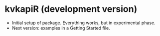 # kvkapiR (development version)

* Initial setup of package. Everything works, but in experimental phase. 
* Next version: examples in a Getting Started file.
